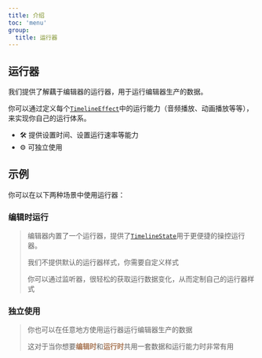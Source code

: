 ```yaml
---
title: 介绍
toc: 'menu'
group: 
  title: 运行器
---
```


## 运行器

我们提供了解藕于编辑器的运行器，用于运行编辑器生产的数据。

你可以通过定义每个<code><a href="/data#timelineeffect">TimelineEffect</a></code>中的运行能力（音频播放、动画播放等等），来实现你自己的运行体系。

+ 🛠 提供设置时间、设置运行速率等能力
+ ⚙️ 可独立使用


## 示例

你可以在以下两种场景中使用运行器：

### 编辑时运行
> 编辑器内置了一个运行器，提供了<code><a href="/data#timelinestate">TimelineState</a></code>用于更便捷的操控运行器。
> 
> 我们不提供默认的运行器样式，你需要自定义样式
> 
> 你可以通过监听器，很轻松的获取运行数据变化，从而定制自己的运行器样式

<code src="./engine-basic/index.tsx"></code>

### 独立使用

> 你也可以在任意地方使用运行器运行编辑器生产的数据
> 
> 这对于当你想要<b style="color: #a87654">编辑时</b>和<b style="color: #a87654">运行时</b>共用一套数据和运行能力时非常有用

<code src="./engine-standalone/index.tsx"></code>
